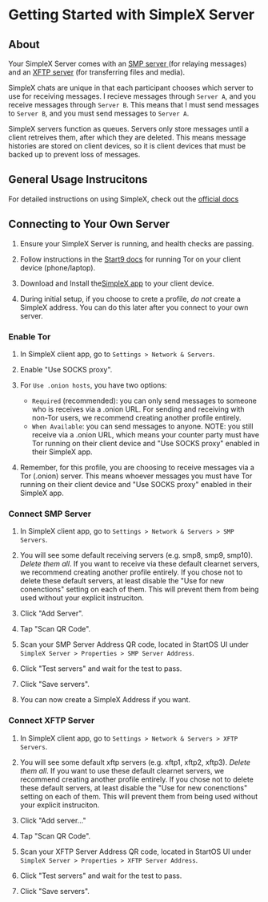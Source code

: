 # Getting Started with SimpleX Server

## About

Your SimpleX Server comes with an <a href="https://simplex.chat/docs/server.html" target="_blank">SMP server </a>(for relaying messages) and an <a href="https://simplex.chat/docs/xftp-server.html" target="_blank">XFTP server</a> (for transferring files and media).

SimpleX chats are unique in that each participant chooses which server to use for receiving messages. I recieve messages through `Server A`, and you receive messages through `Server B`. This means that I must send messages to `Server B`, and you must send messages to `Server A`.

SimpleX servers function as queues. Servers only store messages until a client retreives them, after which they are deleted. This means message histories are stored on client devices, so it is client devices that must be backed up to prevent loss of messages.

## General  Usage Instrucitons

For detailed instructions on using SimpleX, check out the <a href="https://simplex.chat/docs/guide/readme.html" target="_blank">official docs</a>

## Connecting to Your Own Server

1. Ensure your SimpleX Server is running, and health checks are passing.

1. Follow instructions in the <a href="https://docs.start9.com">Start9 docs</a> for running Tor on your client device (phone/laptop).

1. Download and Install the<a href="https://simplex.chat/" target="_blank">SimpleX app</a> to your client device.

1. During initial setup, if you choose to crete a profile, _do not_ create a SimpleX address. You can do this later after you connect to your own server.

### Enable Tor

1. In SimpleX client app, go to `Settings > Network & Servers`.

1. Enable "Use SOCKS proxy".

1. For `Use .onion hosts`, you have two options:
	- `Required` (recommended): you can only send messages to someone who is receives via  a .onion URL. For sending and receiving with non-Tor users, we recommend creating another profile entirely.
	- `When Available`: you can send messages to anyone. NOTE:  you still receive via a .onion URL, which means your counter party must have Tor running on their client device and "Use SOCKS proxy" enabled in their SimpleX app.

1. Remember, for this profile, you are choosing to receive messages via a Tor (.onion) server. This means whoever messages you must have Tor running on their client device and "Use SOCKS proxy" enabled in their SimpleX app.

### Connect SMP Server

1. In SimpleX client app, go to `Settings > Network & Servers > SMP Servers`.

1. You will see some default receiving servers (e.g. smp8, smp9, smp10). _Delete them all_. If you want to receive via these default clearnet servers, we recommend creating another profile entirely. If you chose not to delete these default servers, at least disable the "Use for new conenctions" setting on each of them. This will prevent them from being used without your explicit instruciton.

1. Click "Add Server".

1. Tap "Scan QR Code".

1. Scan your SMP Server Address QR code, located in StartOS UI under `SimpleX Server > Properties > SMP Server Address`.

1. Click "Test servers" and wait for the test to pass.

1. Click "Save servers".

1. You can now create a SimpleX Address if you want.

### Connect XFTP Server

1. In SimpleX client app, go to `Settings > Network & Servers > XFTP Servers`.

1. You will see some default xftp servers (e.g. xftp1, xftp2, xftp3). _Delete them all_. If you want to use these default clearnet servers, we recommend creating another profile entirely. If you chose not to delete these default servers, at least disable the "Use for new conenctions" setting on each of them. This will prevent them from being used without your explicit instruciton.

1. Click "Add server..."

1. Tap "Scan QR Code".

1. Scan your XFTP Server Address QR code, located in StartOS UI under `SimpleX Server > Properties > XFTP Server Address`.

1. Click "Test servers" and wait for the test to pass.

1. Click "Save servers".
